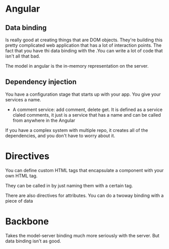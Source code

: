 # Angular

## Data binding

Is really good at creating things that are DOM objects. They're building this pretty complicated web application that has a lot of interaction points. The fact that you have thi data binding with the .You can write a lot of code that isn't all that bad.

The model in angular is the in-memory representation on the server.

## Dependency injection

You have a configuration stage that starts up with your app. You give your services a name.

- A comment service: add comment, delete get. It is defined as a service claled comments, it just is a service that has a name and can be called from anywhere in the Angular

If you have a complex system with multiple repo, it creates all of the dependencies, and you don't have to worry about it.

# Directives
You can define custom HTML tags that encapsulate a component with your own HTML tag.

They can be called in by just naming them with a certain tag.

There are also directives for attributes. You can do a twoway binding with a piece of data


# Backbone
Takes the model-server binding much more seriously with the server. But data binding isn't as good.